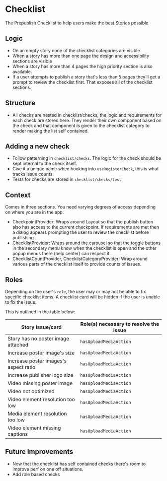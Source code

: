 # Checklist 

The Prepublish Checklist to help users make the best Stories possible.

## Logic 

- On an empty story none of the checklist categories are visible
- When a story has more than one page the design and accessibility  sections are visible
- When a story has more than 4 pages the high  priority section is also available. 
- If a user attempts to publish a story that's less than 5 pages they'll get a prompt to review the checklist first. That exposes all of the checklist sections. 

## Structure

- All checks are nested in checklist/checks, the logic and requirements for each check are stored here. They render their own component based on the  check and that component is given  to the checklist category to render making the list self contained.

## Adding a new check

- Follow patterning in `checklist/checks`. The logic for the check should be kept internal to the check itself. 
- Give it a unique name when hooking into `useRegisterCheck`, this is what tracks issue counts.
- Tests for checks are stored in `checklist/checks/test`. 

## Context

Comes in three sections. You need varying degrees of access depending on where you are in the app. 

- CheckpointProvider: Wraps around Layout so that the publish  button also has access to the current checkpoint. If requirements are met then a dialog appears prompting the  user to review the checklist before publishing.
- ChecklistProvider: Wraps around the carousel so that the toggle buttons in the secondary menu know when the checklist is open and the other popup menus there (help center) can respect it. 
- ChecklistCountProvider, ChecklistCategoryProvider: Wrap around various parts of the checklist itself to provide counts of issues.

## Roles

Depending on the user's `role`, the user may or may not be able to fix specific checklist items. A checklist card will be hidden if the user is unable to fix the issue.

This is outlined in the table below:

|Story issue/card|Role(s) necessary to resolve the issue|
|--|--|
|Story has no poster image attached|`hasUploadMediaAction`|
|Increase poster image's size|`hasUploadMediaAction`|
|Increase poster images's aspect ratio|`hasUploadMediaAction`|
|Increase publisher logo size|`hasUploadMediaAction`|
|Video missing poster image|`hasUploadMediaAction`|
|Video not optimized|`hasUploadMediaAction`|
|Video element resolution too low|`hasUploadMediaAction`|
|Media element resolution too low|`hasUploadMediaAction`|
|Video element missing captions|`hasUploadMediaAction`|

## Future  Improvements

- Now that the checklist has self contained checks there's room to improve perf on one off situations. 
- Add role based checks 
